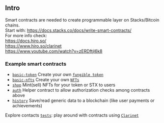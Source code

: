 ## Intro
Smart contracts are needed to create programmable layer on Stacks/Bitcoin chains.
\
Start with:
https://docs.stacks.co/docs/write-smart-contracts/
\
For more info check:
\
https://docs.hiro.so/
\
https://www.hiro.so/clarinet
\
https://www.youtube.com/watch?v=zERDftjl6k8

### Example smart contracts
* [`basic-token`](https://github.com/stacks-force/force-sdk/blob/main/contracts/contracts/basic-token.clar)
Create your own [`fungible token`](https://github.com/stacksgov/sips/blob/main/sips/sip-010/sip-010-fungible-token-standard.md) 
* [`basic-nfts`](https://github.com/stacks-force/force-sdk/blob/main/contracts/contracts/basic-nfts.clar)
Create your own [`NFTs`](https://github.com/stacksgov/sips/blob/main/sips/sip-009/sip-009-nft-standard.md)
* [`shop`](https://github.com/stacks-force/force-sdk/blob/main/contracts/contracts/shop.clar)
Mint(sell) NFTs for your token or STX to users
* [`auth`](https://github.com/stacks-force/force-sdk/blob/main/contracts/contracts/auth.clar)
Helper contract to allow authorization checks among contracts above
* [`history`](https://github.com/stacks-force/force-sdk/blob/main/contracts/contracts/history.clar)
Save/read generic data to a blockchain (like user payments or achievements)

Explore contacts [`tests`](https://github.com/stacks-force/force-sdk/tree/main/contracts/tests): play around with contracts using [`Clarinet`](https://www.hiro.so/clarinet) 
